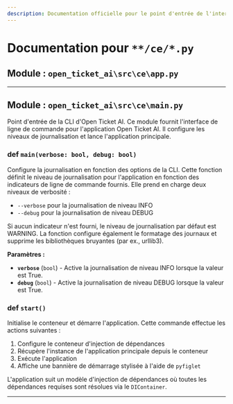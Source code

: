 ```yaml
---
description: Documentation officielle pour le point d'entrée de l'interface de ligne de commande (CLI) d'Open Ticket AI. Ce guide couvre main.py, détaillant comment configurer les niveaux de journalisation et lancer l'application.
---
```

# Documentation pour `**/ce/*.py`

## Module : `open_ticket_ai\src\ce\app.py`



---

## Module : `open_ticket_ai\src\ce\main.py`

Point d'entrée de la CLI d'Open Ticket AI.
Ce module fournit l'interface de ligne de commande pour l'application Open Ticket AI.
Il configure les niveaux de journalisation et lance l'application principale.


### <span class='text-warning'>def</span> `main(verbose: bool, debug: bool)`

Configure la journalisation en fonction des options de la CLI.
Cette fonction définit le niveau de journalisation pour l'application en fonction des indicateurs de ligne de commande fournis.
Elle prend en charge deux niveaux de verbosité :
- `--verbose` pour la journalisation de niveau INFO
- `--debug` pour la journalisation de niveau DEBUG

Si aucun indicateur n'est fourni, le niveau de journalisation par défaut est WARNING. La fonction configure également le formatage des journaux et supprime les bibliothèques bruyantes (par ex., urllib3).

**Paramètres :**

- **`verbose`** (`bool`) - Active la journalisation de niveau INFO lorsque la valeur est True.
- **`debug`** (`bool`) - Active la journalisation de niveau DEBUG lorsque la valeur est True.



### <span class='text-warning'>def</span> `start()`

Initialise le conteneur et démarre l'application.
Cette commande effectue les actions suivantes :
1. Configure le conteneur d'injection de dépendances
2. Récupère l'instance de l'application principale depuis le conteneur
3. Exécute l'application
4. Affiche une bannière de démarrage stylisée à l'aide de `pyfiglet`

L'application suit un modèle d'injection de dépendances où toutes les dépendances requises sont résolues via le `DIContainer`.



---
